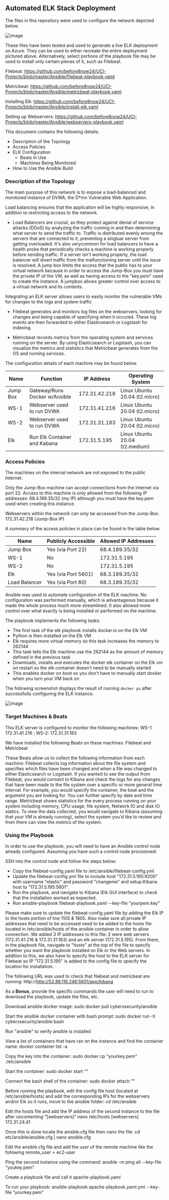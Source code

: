 ## Automated ELK Stack Deployment

The files in this repository were used to configure the network depicted below.

![image](https://drive.google.com/uc?export=view&id=1hvfKGUgyD1-mbscTAvzpoSd4n12kZHEo)

These files have been tested and used to generate a live ELK deployment on Azure. They can be used to either recreate the entire deployment pictured above. Alternatively, select portions of the playbook file may be used to install only certain pieces of it, such as Filebeat.

  Filebeat: https://github.com/before8now24/UCI-Projects/blob/master/Ansible/filebeat-playbook.yaml
  
  Metricbeat: https://github.com/before8now24/UCI-Projects/blob/master/Ansible/metricbeat-playbook.yaml
  
  Installing Elk: https://github.com/before8now24/UCI-Projects/blob/master/Ansible/install-elk.yaml
  
  Setting up Webservers: https://github.com/before8now24/UCI-Projects/blob/master/Ansible/webservers-playbook.yaml

This document contains the following details:
- Description of the Topology
- Access Policies
- ELK Configuration
  - Beats in Use
  - Machines Being Monitored
- How to Use the Ansible Build

### Description of the Topology

The main purpose of this network is to expose a load-balanced and monitored instance of DVWA, the D*mn Vulnerable Web Application.

Load balancing ensures that the application will be highly responsive, in addition to restricting access to the network.

- Load Balancers are crucial, as they protect against denial of service attacks (DDoS) by analyzing the traffic coming in and then determining what server to send the traffic to. Traffic is distributed evenly among the servers that are connected to it, preventing a singluar server from getting overloaded. It's also verycommon for load balancers to have a health probe that periodically checks a machine is working properly before sending traffic. If a server isn't working properly, the load balancer will divert traffic from the malfunctioning server until the issue is resolved. A jump box limits the access that the public has to your virtual network because in order to access the Jump-Box you must have the private IP of the VW, as well as having access to the "key.pem" used to create the instance. A jumpbox allows greater control over access to a virtual network and its contents.

Integrating an ELK server allows users to easily monitor the vulnerable VMs for changes to the logs and system traffic

- Filebeat generates and monitors log files on the webservers, looking for changes and being capable of specifying when it occured. These log events are then forwarded to either Elasticsearch or Logstash for indexing.

- Metricbeat records metrics from the operating system and services running on the server. By using Elasticsearch or Logstash, you can visualize the metrics and statistics that Metricbeat generates from the OS and running services.

The configuration details of each machine may be found below.

| Name     | Function                      | IP Address    | Operating System               |
|----------|-------------------------------|---------------|--------------------------------|
| Jump Box | Gateway/Runs Docker w/Ansible | 172.31.42.218 | Linux Ubuntu 20.04 (t2.micro)  |
| WS-1     | Webserver used to run DVWA    | 172.31.41.216 | Linux Ubuntu 20.04 (t2.micro)  |
| WS-2     | Webserver used to run DVWA    | 172.31.31.183 | Linux Ubuntu 20.04 (t2.micro)  |
| Elk      | Run Elk Container and Kabana  | 172.31.5.195  | Linux Ubuntu 20.04 (t2.medium) |

### Access Policies

The machines on the internal network are not exposed to the public Internet. 

Only the Jump-Box machine can accept connections from the Internet via port 22. Access to this machine is only allowed from the following IP addresses:
68.4.189.35/32 (my IP) although you must have the key.pem used when creating this instance.

Webservers within the network can only be accessed from the Jump-Box.
172.31.42.218 (Jump-Box IP)

A summary of the access policies in place can be found in the table below.

| Name          | Publicly Accessible | Allowed IP Addresses |
|---------------|---------------------|----------------------|
| Jump Box      | Yes (via Port 22)   | 68.4.189.35/32       |
| WS-1          | No                  | 172.31.5.195         |
| WS-2          | No                  | 172.31.5.195         |
| Elk           | Yes (via Port 5601) | 68.3.189.35/32       |
| Load Balancer | Yes (via Port 80)   | 68.3.189.35/32       |

Ansible was used to automate configuration of the ELK machine. No configuration was performed manually, which is advantageous because it made the whole process much more streamlined. It also allowed more control over what exactly is being installed or performed on the machine.

The playbook implements the following tasks:
- The first task of the elk playbook installs docker.io on the Elk VM
- Python is then installed on the Elk VM
- Elk requires more virtual memory so this task increases the memory to 262144
- This task tells the Elk machine use the 262144 as the amount of memory defined in the previous task
- Downloads, installs and executes the docker elk container on the Elk vm on restart so the elk container doesn't need to be manually started
- This enables docker on boot so you don't have to manually start docker when you turn your VM back on

The following screenshot displays the result of running `docker ps` after successfully configuring the ELK instance.

![image](https://drive.google.com/uc?export=view&id=1yDlVzG1VBOqg41i4Jz0w1dBhuy1Fozb6)

### Target Machines & Beats
This ELK server is configured to monitor the following machines:
WS-1: 172.31.41.216 ; WS-2: 172.31.31.183

We have installed the following Beats on these machines:
Filebeat and Metricbeat

These Beats allow us to collect the following information from each machine:
Filebeat collects log information about the file system and specifies which files have been changed and when a file was changed to either Elasticsearch or Logstash. If you wanted to see the output from Filebeat, you would connect to Kibana and check the logs for any changes that have been made to the file system over a specific or more general time interval. For example, you would specify the container, the beat and the argument you are looking for. You can further specify by date and time range. Metricbeat shows statistics for the every process running on your system including memory, CPU usage, file system, Network IO and disk IO statics. To view the data collected, you would navigate to Kibana (assuming that your VM is already running), select the system you'd like to review and from there can view the metrics of the system.

### Using the Playbook
In order to use the playbook, you will need to have an Ansible control node already configured. Assuming you have such a control node provisioned: 

SSH into the control node and follow the steps below:
- Copy the filebeat-config.yaml file to /etc/ansible/filebeat-config.yml 
- Update the filebeat-config.yml file to include host "172.31.5.195:9200" with username "elastic" and password "changeme" and setup.Kibana host to "172.31.5.195:5601".
- Run the playbook, and navigate to Kibana (Elk GUI interface) to check that the installation worked as expected.
- Run anisble-playbook filebeat-playbook.yaml --key-file "yourpem.key"


Please make sure to update the filebeat-config.yaml file by adding the Elk IP to the hosts portion of line 1105 & 1805. Also make sure all private IP addresses that need to be accessed need to be added to the hosts file located in /etc/ansible/hosts of the ansible container in order to allow connection. We added 3 IP addresses to this file: 2 were web servers (172.31.41.216 & 172.31.31.183) and an elk server (172.31.5.195). From there, in the playbook file, navigate to "hosts" at the top of the file to specify whether you want the playbook installed on Elk or the Web servers. In addition to this, we also have to specify the host to the ELK server for Filebeat so IP "172.31.5.195" is added to the config file to specify the location for installation.

The following URL was used to check that filebeat and metricbeat are running: http://http://52.88.116.246:5601/app/kibana

As a **Bonus**, provide the specific commands the user will need to run to download the playbook, update the files, etc.

Download ansible docker image: sudo docker pull cyberxsecurity/ansible

Start the ansible docker container with bash prompt: sudo docker run -ti cyberxsecurity/ansible bash

Run "ansible" to verify ansible is installed

View a list of containers that have ran on the instance and find the container name: docker container list -a

Copy the key into the container: sudo docker cp "yourkey.pem" <container name>:/etc/ansible

Start the container: sudo docker start "<container name>"
  
Connect the bash shell of the container: sudo docker attach "<container name>"

Before running the playbook, edit the config file host (located at /etc/ansible/hosts) and add the corresponding IPs for the webservers and/or Elk so it runs, move to the ansible folder:   cd /etc/ansible

Edit the hosts file and add the IP address of the second instance to the file after uncomenting "[webservers]"
nano /etc/hosts
[webservers]
172.31.24.41

Once this is done locate the anisble.cfg file then nano the file: cd etc/ansible/ansible.cfg | nano ansible.cfg

Edit the ansible.cfg file and add the user of the remote machine like the following
remote_user = ec2-user
  
Ping the second instance using the command: ansible -m ping all --key-file "youkey.pem"

Create a playbook file and call it apache-playbook.yaml
 
To run your playbook: ansible-playbook apache-playbook.yaml.yml --key-file "yourkey.pem"

